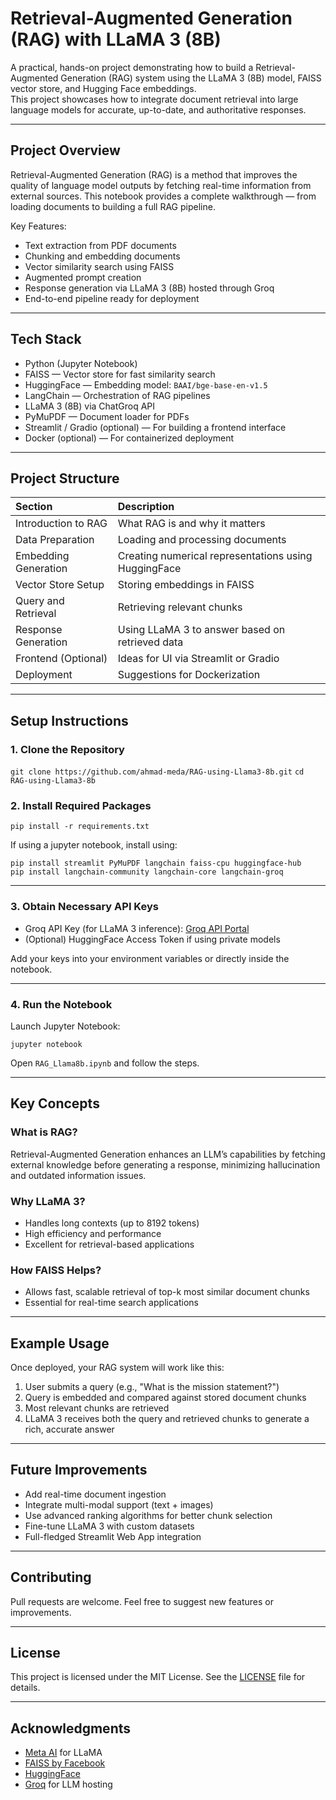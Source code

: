 # Retrieval-Augmented Generation (RAG) with LLaMA 3 (8B)

A practical, hands-on project demonstrating how to build a Retrieval-Augmented Generation (RAG) system using the LLaMA 3 (8B) model, FAISS vector store, and Hugging Face embeddings.  
This project showcases how to integrate document retrieval into large language models for accurate, up-to-date, and authoritative responses.

---

## Project Overview

Retrieval-Augmented Generation (RAG) is a method that improves the quality of language model outputs by fetching real-time information from external sources. This notebook provides a complete walkthrough — from loading documents to building a full RAG pipeline.

Key Features:
- Text extraction from PDF documents
- Chunking and embedding documents
- Vector similarity search using FAISS
- Augmented prompt creation
- Response generation via LLaMA 3 (8B) hosted through Groq
- End-to-end pipeline ready for deployment

---

## Tech Stack

- Python (Jupyter Notebook)
- FAISS — Vector store for fast similarity search
- HuggingFace — Embedding model: `BAAI/bge-base-en-v1.5`
- LangChain — Orchestration of RAG pipelines
- LLaMA 3 (8B) via ChatGroq API
- PyMuPDF — Document loader for PDFs
- Streamlit / Gradio (optional) — For building a frontend interface
- Docker (optional) — For containerized deployment

---

## Project Structure

| Section | Description |
|:-------|:------------|
| Introduction to RAG | What RAG is and why it matters |
| Data Preparation | Loading and processing documents |
| Embedding Generation | Creating numerical representations using HuggingFace |
| Vector Store Setup | Storing embeddings in FAISS |
| Query and Retrieval | Retrieving relevant chunks |
| Response Generation | Using LLaMA 3 to answer based on retrieved data |
| Frontend (Optional) | Ideas for UI via Streamlit or Gradio |
| Deployment | Suggestions for Dockerization |

---

## Setup Instructions

### 1. Clone the Repository

```git clone https://github.com/ahmad-meda/RAG-using-Llama3-8b.git```
```cd RAG-using-Llama3-8b```

### 2. Install Required Packages

```pip install -r requirements.txt```

If using a jupyter notebook, install using:

```pip install streamlit PyMuPDF langchain faiss-cpu huggingface-hub```  
```pip install langchain-community langchain-core langchain-groq```

---

### 3. Obtain Necessary API Keys

- Groq API Key (for LLaMA 3 inference): [Groq API Portal](https://groq.com)
- (Optional) HuggingFace Access Token if using private models

Add your keys into your environment variables or directly inside the notebook.

---

### 4. Run the Notebook

Launch Jupyter Notebook:

`jupyter notebook`

Open `RAG_Llama8b.ipynb` and follow the steps.

---

## Key Concepts

### What is RAG?

Retrieval-Augmented Generation enhances an LLM’s capabilities by fetching external knowledge before generating a response, minimizing hallucination and outdated information issues.

### Why LLaMA 3?

- Handles long contexts (up to 8192 tokens)
- High efficiency and performance
- Excellent for retrieval-based applications

### How FAISS Helps?

- Allows fast, scalable retrieval of top-k most similar document chunks
- Essential for real-time search applications

---

## Example Usage

Once deployed, your RAG system will work like this:

1. User submits a query (e.g., "What is the mission statement?")
2. Query is embedded and compared against stored document chunks
3. Most relevant chunks are retrieved
4. LLaMA 3 receives both the query and retrieved chunks to generate a rich, accurate answer

---

## Future Improvements

- Add real-time document ingestion
- Integrate multi-modal support (text + images)
- Use advanced ranking algorithms for better chunk selection
- Fine-tune LLaMA 3 with custom datasets
- Full-fledged Streamlit Web App integration

---

## Contributing

Pull requests are welcome. Feel free to suggest new features or improvements.

---

## License

This project is licensed under the MIT License. See the [LICENSE](LICENSE) file for details.

---

## Acknowledgments

- [Meta AI](https://ai.meta.com/research/projects/llama/) for LLaMA
- [FAISS by Facebook](https://github.com/facebookresearch/faiss)
- [HuggingFace](https://huggingface.co/)
- [Groq](https://groq.com) for LLM hosting
